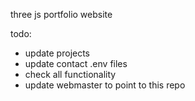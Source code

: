 three js portfolio website

todo:
 - update projects
 - update contact .env files
 - check all functionality
 - update webmaster to point to this repo